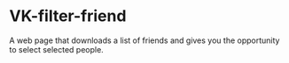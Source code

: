 # VK-filter-friend
A web page that downloads a list of friends and gives you the opportunity to select selected people.
